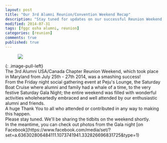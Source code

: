 ```yaml
---
layout: post
title: "Our 3rd Alumni Reunion/Convention Weekend Recap"
description: "Stay tuned for updates on our successful Reunion Weekend in Maryland..."
modified: 2014-07-31
tags: [fggc osha alumni, reunion]
categories: [reunion]
comments: true
published: true
---
```

<figure>
	<a href="{{ site.url }}/images/reunionentrance.png"><img src="{{ site.url }}/images/reunionentrance.png"></a>
</figure>
{: .image-pull-left}

<br>
The 3rd Alumni USA/Canada Chapter Reunion Weekend, which took place in Maryland from July 25th - 27th 2014, was a smashing success!

<br>
From the Friday night social gathering event at Peju's Lounge, the Saturday Boat Cruise where alumni and family had a whale of a time, to the very festive Saturday Gala Night; the entire weekend was filled with wonderful activities wholeheartedly embraced and well attended by our enthusiastic alumni and friends.

<br>
A huge Thank You to all who attended or contributed in any way to making this happen.

<br>
Please stay tuned. We'll be sharing the tidbits on the weekend shortly.

<br>
In the meantime, you can check out photos from the Gala night [on Facebook](https://www.facebook.com/media/set/?set=a.636302806484111.1073741941.332826696831725&type=1)

